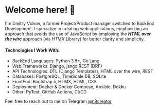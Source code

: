 # Welcome here! 👋

I'm Dmitry Volkov, a former Project/Product manager switched to BackEnd Development. I specialize in creating web applications, emphasizing an approach that avoids the use of JavaScript by employing the ***HTML over the wire*** approach (via *HTMX* Library) for better clarity and simplicity.

#### Technologies I Work With:

- BackEnd Languages: Python 3.8+, Go Lang
- Web Frameworks: Django, jango REST (DRF)
- API Technologies: DTL (Django Templates), HTML over the wire, REST
- Databases: PostgreSQL, TimeScale DB, SQLite
- FrontEnd: Bootstrap 5, HTMX, HTML, CSS
- Deployment: Docker & Docker Compose, Ansible, Dokku
- Other: PyTest, GitHub Actions, CI/CD


Feel free to reach out to me on Telegram [@n8creator](https://t.me/n8creator)
